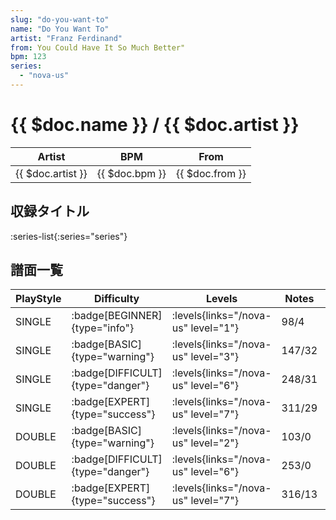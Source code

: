```yaml
---
slug: "do-you-want-to"
name: "Do You Want To"
artist: "Franz Ferdinand"
from: You Could Have It So Much Better"
bpm: 123
series:
  - "nova-us"
---
```


# {{ $doc.name }} / {{ $doc.artist }}

|Artist|BPM|From|
|------|---|----|
|{{ $doc.artist }}|{{ $doc.bpm }}|{{ $doc.from }}|

## 収録タイトル

:series-list{:series="series"}

## 譜面一覧

|PlayStyle|Difficulty|Levels|Notes|Movie|
|---------|----------|------|-----|-----|
|SINGLE| :badge[BEGINNER]{type="info"}| :levels{links="/nova-us" level="1"}|98/4||
|SINGLE| :badge[BASIC]{type="warning"}| :levels{links="/nova-us" level="3"}|147/32||
|SINGLE| :badge[DIFFICULT]{type="danger"}| :levels{links="/nova-us" level="6"}|248/31||
|SINGLE| :badge[EXPERT]{type="success"}| :levels{links="/nova-us" level="7"}|311/29||
|DOUBLE| :badge[BASIC]{type="warning"}| :levels{links="/nova-us" level="2"}|103/0||
|DOUBLE| :badge[DIFFICULT]{type="danger"}| :levels{links="/nova-us" level="6"}|253/0||
|DOUBLE| :badge[EXPERT]{type="success"}| :levels{links="/nova-us" level="7"}|316/13||
